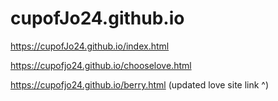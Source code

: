 # cupofJo24.github.io

https://cupofJo24.github.io/index.html

https://cupofjo24.github.io/chooselove.html

https://cupofjo24.github.io/berry.html
(updated love site link ^)
